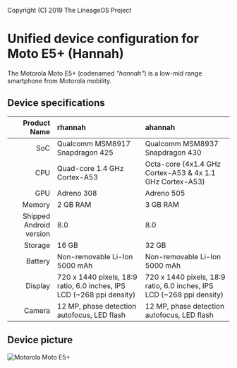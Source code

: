 Copyright (C) 2019 The LineageOS Project

Unified device configuration for Moto E5+ (Hannah)
==================================================

The Motorola Moto E5+ (codenamed _"hannah"_) is a low-mid range smartphone from Motorola mobility.

## Device specifications

| Product Name | rhannah                                          | ahannah                                         | 
| -----------: | :----------------------------------------------  | :---------------------------------------------- |
| SoC          | Qualcomm MSM8917 Snapdragon 425                  | Qualcomm MSM8937 Snapdragon 430                 |
| CPU          | Quad-core 1.4 GHz Cortex-A53                     | Octa-core (4x1.4 GHz Cortex-A53 & 4x 1.1 GHz Cortex-A53)  |
| GPU          | Adreno 308                                       | Adreno 505                                      |
| Memory       | 2 GB RAM                                         | 3 GB RAM                                        |
| Shipped Android version | 8.0                                   | 8.0                                             | 
| Storage      | 16 GB                                            | 32 GB                                           | 
| Battery      | Non-removable Li-Ion 5000 mAh                    | Non-removable Li-Ion 5000 mAh                   |
| Display      | 720 x 1440 pixels, 18:9 ratio, 6.0 inches, IPS LCD (~268 ppi density)    | 720 x 1440 pixels, 18:9 ratio, 6.0 inches, IPS LCD (~268 ppi density)            |
| Camera       | 12 MP, phase detection autofocus, LED flash      | 12 MP, phase detection autofocus, LED flash     |

## Device picture

![Motorola Moto E5+](https://www.tmonews.com/wp-content/uploads/2018/07/motoe5plustmobile-660x532.jpg "Moto E5+ in blue")
